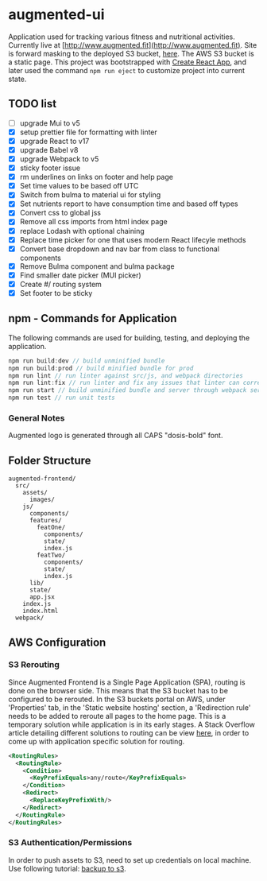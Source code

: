 # augmented-ui

Application used for tracking various fitness and nutritional activities. Currently live at [http://www.augmented.fit](http://www.augmented.fit). Site is forward masking to the deployed S3 bucket, [here](http://augmented-frontend.s3-website-us-east-1.amazonaws.com). The AWS S3 bucket is a static page. This project was bootstrapped with [Create React App](https://github.com/facebookincubator/create-react-app), and later used the command `npm run eject` to customize project into current state.

## TODO list

- [ ] upgrade Mui to v5
- [x] setup prettier file for formatting with linter
- [x] upgrade React to v17
- [x] upgrade Babel v8
- [x] upgrade Webpack to v5
- [x] sticky footer issue
- [x] rm underlines on links on footer and help page
- [x] Set time values to be based off UTC
- [x] Switch from bulma to material ui for styling
- [x] Set nutrients report to have consumption time and based off types
- [x] Convert css to global jss
- [x] Remove all css imports from html index page
- [x] replace Lodash with optional chaining
- [x] Replace time picker for one that uses modern React lifecyle methods
- [x] Convert base dropdown and nav bar from class to functional components
- [x] Remove Bulma component and bulma package
- [x] Find smaller date picker (MUI picker)
- [x] Create #/ routing system
- [x] Set footer to be sticky

## npm - Commands for Application

The following commands are used for building, testing, and deploying the application.

```javascript
npm run build:dev // build unminified bundle
npm run build:prod // build minified bundle for prod
npm run lint // run linter against src/js, and webpack directories
npm run lint:fix // run linter and fix any issues that linter can corrects
npm run start // build unminified bundle and server through webpack server
npm run test // run unit tests
```

### General Notes

Augmented logo is generated through all CAPS "dosis-bold" font.

## Folder Structure

```
augmented-frontend/
  src/
    assets/
      images/
    js/
      components/
      features/
        featOne/
          components/
          state/
          index.js
        featTwo/
          components/
          state/
          index.js
      lib/
      state/
      app.jsx
    index.js
    index.html
  webpack/
```

## AWS Configuration

### S3 Rerouting

Since Augmented Frontend is a Single Page Application (SPA), routing is done on the browser side. This means that the S3 bucket has to be configured to be rerouted. In the S3 buckets portal on AWS, under 'Properties' tab, in the 'Static website hosting' section, a 'Redirection rule' needs to be added to reroute all pages to the home page. This is a temporary solution while application is in its early stages. A Stack Overflow article detailing different solutions to routing can be view [here](https://stackoverflow.com/questions/27928372/react-router-urls-dont-work-when-refreshing-or-writting-manually), in order to come up with application specific solution for routing.

```xml
<RoutingRules>
  <RoutingRule>
    <Condition>
      <KeyPrefixEquals>any/route</KeyPrefixEquals>
    </Condition>
    <Redirect>
      <ReplaceKeyPrefixWith/>
    </Redirect>
  </RoutingRule>
</RoutingRules>
```

### S3 Authentication/Permissions

In order to push assets to S3, need to set up credentials on local machine. Use following tutorial: [backup to s3](https://aws.amazon.com/getting-started/tutorials/backup-to-s3-cli/).
